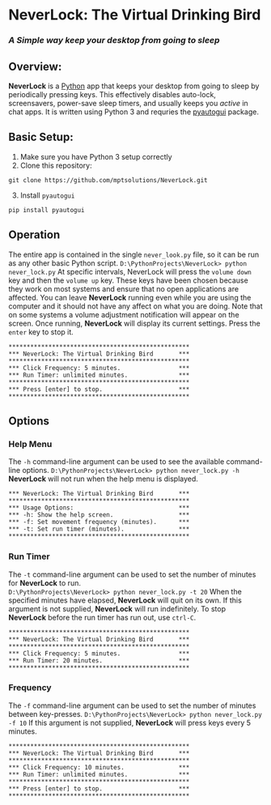# **NeverLock**: The Virtual Drinking Bird
### _A Simple way keep your desktop from going to sleep_

## **Overview**:
**NeverLock** is a [Python](https://www.python.org/) app that keeps your desktop from going to sleep by periodically pressing keys. This effectively disables auto-lock, screensavers, power-save sleep timers, and usually keeps you *active* in chat apps. It is written using Python 3 and requries the [pyautogui](https://pyautogui.readthedocs.io/) package.

## **Basic Setup**:
1) Make sure you have Python 3 setup correctly
2) Clone this repository:
```
git clone https://github.com/mptsolutions/NeverLock.git
```
3) Install ```pyautogui```
```
pip install pyautogui
```

## **Operation** 
The entire app is contained in the single ```never_look.py``` file, so it can be run as any other basic Python script. 
```D:\PythonProjects\NeverLock> python never_lock.py```
At specific intervals, NeverLock will press the ```volume down``` key and then the ```volume up``` key.  These keys have been chosen because they work on most systems and ensure that no open applications are affected. You can leave **NeverLock** running even while you are using the computer and it should not have any affect on what you are doing. Note that on some systems a volume adjustment notification will appear on the screen. Once running, **NeverLock** will display its current settings.  Press the ```enter``` key to stop it.
```
**************************************************
*** NeverLock: The Virtual Drinking Bird       ***
**************************************************
*** Click Frequency: 5 minutes.                ***
*** Run Timer: unlimited minutes.              ***
**************************************************
*** Press [enter] to stop.                     ***
**************************************************
```

## **Options**
### Help Menu
The ```-h``` command-line argument can be used to see the available command-line options.
```D:\PythonProjects\NeverLock> python never_lock.py -h```
**NeverLock** will not run when the help menu is displayed.
```
*** NeverLock: The Virtual Drinking Bird       ***
**************************************************
*** Usage Options:                             ***
*** -h: Show the help screen.                  ***
*** -f: Set movement frequency (minutes).      ***
*** -t: Set run timer (minutes).               ***
**************************************************
```

### Run Timer
The ```-t``` command-line argument can be used to set the number of minutes for **NeverLock** to run.  
```D:\PythonProjects\NeverLock> python never_lock.py -t 20```
When the specified minutes have elapsed, **NeverLock** will quit on its own.  If this argument is not supplied, **NeverLock** will run indefinitely. To stop **NeverLock** before the run timer has run out, use ```ctrl-C```.
```
**************************************************
*** NeverLock: The Virtual Drinking Bird       ***
**************************************************
*** Click Frequency: 5 minutes.                ***
*** Run Timer: 20 minutes.                     ***
**************************************************
```

### Frequency
The ```-f``` command-line argument can be used to set the number of minutes between key-presses. 
```D:\PythonProjects\NeverLock> python never_lock.py -f 10```
If this argument is not supplied, **NeverLock** will press keys every 5 minutes.
```
**************************************************
*** NeverLock: The Virtual Drinking Bird       ***
**************************************************
*** Click Frequency: 10 minutes.               ***
*** Run Timer: unlimited minutes.              ***
**************************************************
*** Press [enter] to stop.                     ***
**************************************************
```
